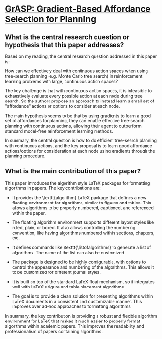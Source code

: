 # [GrASP: Gradient-Based Affordance Selection for Planning](https://arxiv.org/abs/2202.04772v1)

## What is the central research question or hypothesis that this paper addresses?

 Based on my reading, the central research question addressed in this paper is: 

How can we effectively deal with continuous action spaces when using tree-search planning (e.g. Monte Carlo tree search) in reinforcement learning problems with large, continuous action spaces?

The key challenge is that with continuous action spaces, it is infeasible to exhaustively evaluate every possible action at each node during tree search. So the authors propose an approach to instead learn a small set of "affordance" actions or options to consider at each node. 

The main hypothesis seems to be that by using gradients to learn a good set of affordances for planning, they can enable effective tree-search planning with continuous actions, allowing their agent to outperform standard model-free reinforcement learning methods.

In summary, the central question is how to do efficient tree-search planning with continuous actions, and the key proposal is to learn good affordance actions/options for consideration at each node using gradients through the planning procedure.


## What is the main contribution of this paper?

 This paper introduces the algorithm style LaTeX packages for formatting algorithms in papers. The key contributions are:

- It provides the \texttt{algorithm} LaTeX package that defines a new floating environment for algorithms, similar to figures and tables. This allows algorithms to be properly numbered, captioned, and referenced within the paper.

- The floating algorithm environment supports different layout styles like ruled, plain, or boxed. It also allows controlling the numbering convention, like having algorithms numbered within sections, chapters, etc.

- It defines commands like \texttt{\listofalgorithms} to generate a list of algorithms. The name of the list can also be customized.

- The package is designed to be highly configurable, with options to control the appearance and numbering of the algorithms. This allows it to be customized for different journal styles.

- It is built on top of the standard LaTeX float mechanism, so it integrates well with LaTeX's figure and table placement algorithms.

- The goal is to provide a clean solution for presenting algorithms within LaTeX documents in a consistent and customizable manner. This improves over ad-hoc approaches to formatting algorithms.

In summary, the key contribution is providing a robust and flexible algorithm environment for LaTeX that makes it much easier to properly format algorithms within academic papers. This improves the readability and professionalism of papers containing algorithms.
